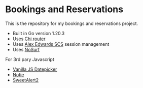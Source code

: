 # Bookings and Reservations

This is the repository for my bookings and reservations project.

- Built in Go version 1.20.3
- Uses [Chi router](https://github.com/go-chi/chi/v5)
- Uses [Alex Edwards SCS](https://github.com/alexedwards/scs/v2) session management
- Uses [NoSurf](https://github.com/justinas/nosurf)

For 3rd pary Javascript

- [Vanilla JS Datepicker](https://github.com/mymth/vanillajs-datepicker)
- [Notie](https://github.com/jaredreich/notie)
- [SweetAlert2](https://github.com/sweetalert2/sweetalert2)
